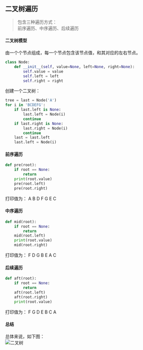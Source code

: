 <!--
http://img0.imgtn.bdimg.com/it/u=2220291002,3268861550&fm=15&gp=0.jpg
二叉树遍历
包含三种遍历方式：前序遍历、中序遍历、后续遍历
包含三种遍历方式：前序遍历、中序遍历、后续遍历。二叉树模型由一个个节点组成，每一个节点包含该节点值，和其对应的左右节点。
-->

## 二叉树遍历

> 包含三种遍历方式：  
> 前序遍历、中序遍历、后续遍历

#### 二叉树模型
由一个个节点组成，每一个节点包含该节点值，和其对应的左右节点。
```python
class Node:
    def __init__(self, value=None, left=None, right=None):
        self.value = value
        self.left = left
        self.right = right
```
创建一个二叉树：
```python
tree = last = Node('A')
for i in 'BCDEFG':
    if last.left is None:
        last.left = Node(i)
        continue
    if last.right is None:
        last.right = Node(i)
        continue
    last = last.left
    last.left = Node(i)
```

#### 前序遍历
```python
def pre(root):
    if root == None:
        return
    print(root.value)
    pre(root.left)
    pre(root.right)
```
打印值为：
A
B
D
F
G
E
C

#### 中序遍历
```python
def mid(root):
    if root == None:
        return
    mid(root.left)
    print(root.value)
    mid(root.right)
```
打印值为：
F
D
G
B
E
A
C

#### 后续遍历
```python
def aft(root):
    if root == None:
        return
    aft(root.left)
    aft(root.right)
    print(root.value)
```
打印值为：
F
G
D
E
B
C
A

#### 总结
总体来说，如下图：  
![二叉树](https://ae01.alicdn.com/kf/H2bf30b58a7974647a492e6960cb08325j.png)